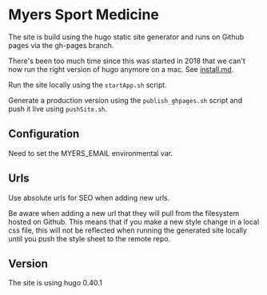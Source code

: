 #  Myers Sport Medicine

The site is build using the hugo static site generator and runs on Github pages
via the gh-pages branch.

There's been too much time since this was started in 2018 that we can't now run the right version of hugo anymore on a mac.
See [install.md](install.md).

Run the site locally using the `startApp.sh` script.

Generate a production version using the `publish_ghpages.sh` script and push it live 
using `pushSite.sh`.

## Configuration

Need to set the MYERS_EMAIL environmental var.

## Urls

Use absolute urls for SEO when adding new urls. 

Be aware when adding a new url that they will pull from the filesystem
hosted on Github.  This means that if you make a new
style change in a local css file, this will not be reflected when
running the generated site locally until you push the
style sheet to the remote repo.

## Version

The site is using hugo 0.40.1


